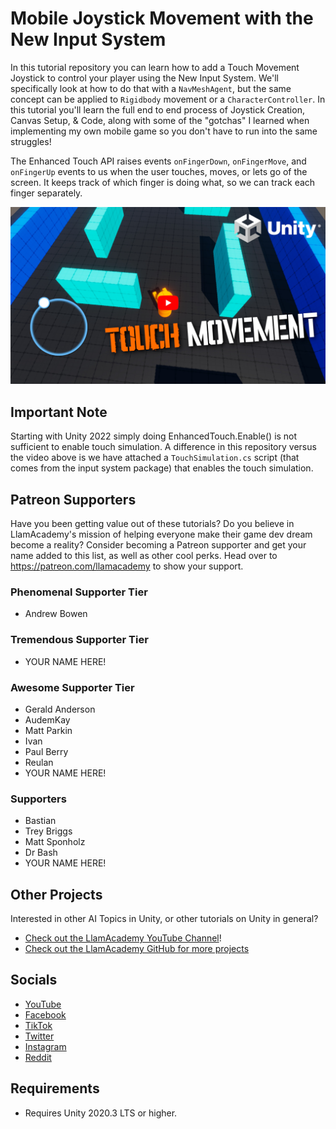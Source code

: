 # Mobile Joystick Movement with the New Input System
In this tutorial repository you can learn how to add a Touch Movement Joystick to control your player using the New Input System. 
We'll specifically look at how to do that with a `NavMeshAgent`, but the same concept can be applied to `Rigidbody` movement or a `CharacterController`. In this tutorial you'll learn the full end to end process of Joystick Creation, Canvas Setup, & Code, along with some of the "gotchas" I learned when implementing my own mobile game so you don't have to run into the same struggles!

The Enhanced Touch API raises events `onFingerDown`, `onFingerMove`, and `onFingerUp` events to us when the user touches, moves, or lets go of the screen. It keeps track of which finger is doing what, so we can track each finger separately. 

[![Youtube Tutorial](./Video%20Screenshot.jpg)](https://youtu.be/MKnLPA5hnPA)

## Important Note
Starting with Unity 2022 simply doing EnhancedTouch.Enable() is not sufficient to enable touch simulation. A difference in this repository versus the video above is we have attached a `TouchSimulation.cs` script (that comes from the input system package) that enables the touch simulation.

## Patreon Supporters
Have you been getting value out of these tutorials? Do you believe in LlamAcademy's mission of helping everyone make their game dev dream become a reality? Consider becoming a Patreon supporter and get your name added to this list, as well as other cool perks.
Head over to https://patreon.com/llamacademy to show your support.

### Phenomenal Supporter Tier
* Andrew Bowen

### Tremendous Supporter Tier
* YOUR NAME HERE!

### Awesome Supporter Tier
* Gerald Anderson
* AudemKay
* Matt Parkin
* Ivan
* Paul Berry
* Reulan
* YOUR NAME HERE!

### Supporters
* Bastian
* Trey Briggs
* Matt Sponholz
* Dr Bash
* YOUR NAME HERE!

## Other Projects
Interested in other AI Topics in Unity, or other tutorials on Unity in general? 

* [Check out the LlamAcademy YouTube Channel](https://youtube.com/c/LlamAcademy)!
* [Check out the LlamAcademy GitHub for more projects](https://github.com/llamacademy)

## Socials
* [YouTube](https://youtube.com/c/LlamAcademy)
* [Facebook](https://facebook.com/LlamAcademyOfficial)
* [TikTok](https://www.tiktok.com/@llamacademy)
* [Twitter](https://twitter.com/TheLlamAcademy)
* [Instagram](https://www.instagram.com/llamacademy/)
* [Reddit](https://www.reddit.com/user/LlamAcademyOfficial)

## Requirements
* Requires Unity 2020.3 LTS or higher.